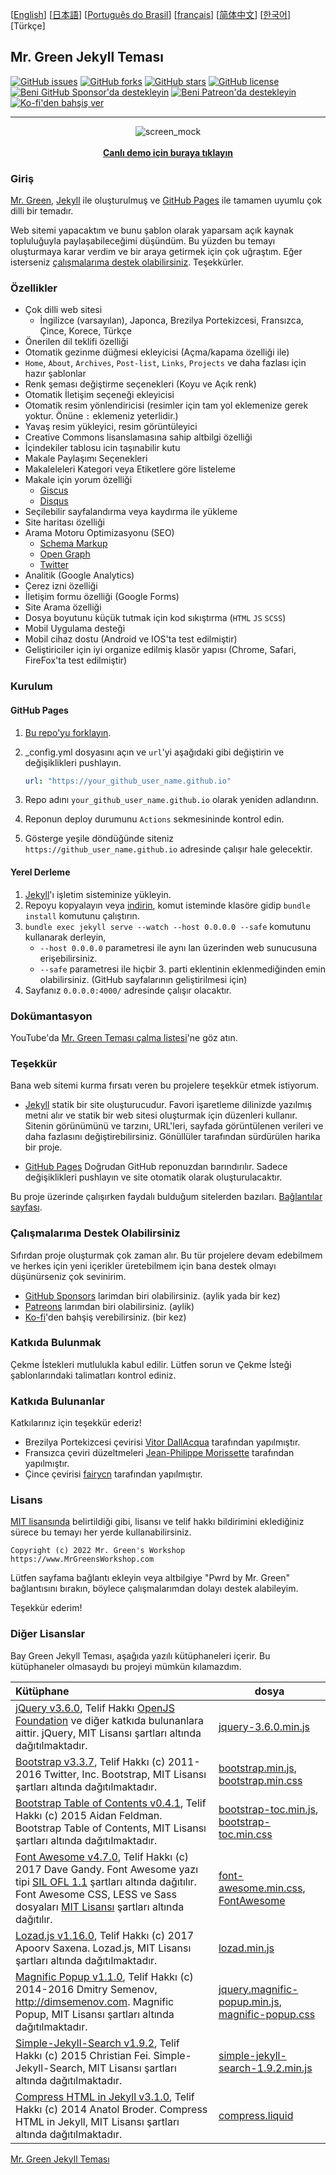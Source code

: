 [[English](https://github.com/MrGreensWorkshop/MrGreen-JekyllTheme/blob/main/README.md#readme)] [[日本語](https://github.com/MrGreensWorkshop/MrGreen-JekyllTheme/blob/main/README-ja.md#readme)] [[Português do Brasil](https://github.com/MrGreensWorkshop/MrGreen-JekyllTheme/blob/main/README-pt.md#readme)] [[français](https://github.com/MrGreensWorkshop/MrGreen-JekyllTheme/blob/main/README-fr.md#readme)] [[简体中文](https://github.com/MrGreensWorkshop/MrGreen-JekyllTheme/blob/main/README-zh.md#readme)] [[한국어](https://github.com/MrGreensWorkshop/MrGreen-JekyllTheme/blob/main/README-ko.md#readme)] [Türkçe]

## Mr. Green Jekyll Teması

<!-- readme -->

[<img src="https://img.shields.io/github/issues/MrGreensWorkshop/MrGreen-JekyllTheme" alt="GitHub issues" data-no-image-viewer>](https://github.com/MrGreensWorkshop/MrGreen-JekyllTheme/issues)
[<img src="https://img.shields.io/github/forks/MrGreensWorkshop/MrGreen-JekyllTheme?style=flat" alt="GitHub forks" data-no-image-viewer>](https://github.com/MrGreensWorkshop/MrGreen-JekyllTheme/blob/main/README.md#readme)
[<img src="https://img.shields.io/github/stars/MrGreensWorkshop/MrGreen-JekyllTheme?style=flat" alt="GitHub stars" data-no-image-viewer>](https://github.com/MrGreensWorkshop/MrGreen-JekyllTheme/blob/main/README.md#readme)
[<img src="https://img.shields.io/github/license/MrGreensWorkshop/MrGreen-JekyllTheme" alt="GitHub license" data-no-image-viewer>](https://github.com/MrGreensWorkshop/MrGreen-JekyllTheme/blob/main/LICENSE.txt)
[<img src="https://shields.io/badge/Github%20Sponsors-Support%20me-blue?logo=GitHub+Sponsors" alt="Beni GitHub Sponsor'da destekleyin" data-no-image-viewer>](https://github.com/sponsors/MrGreensWorkshop "Beni GitHub Sponsor'da destekleyin")
[<img src="https://shields.io/badge/Patreon-Support%20me-blue?logo=Patreon" alt="Beni Patreon'da destekleyin" data-no-image-viewer>](https://patreon.com/MrGreensWorkshop "Beni Patreon'da destekleyin")
[<img src="https://shields.io/badge/Ko--fi-Tip%20me-blue?logo=kofi" alt="Ko-fi'den bahşiş ver" data-no-image-viewer>](https://ko-fi.com/MrGreensWorkshop "Ko-fi'den bahşiş ver")

---

<div align="center">
  <img src="https://jekyll-theme-mrgreen-demo.mrgreensworkshop.com/assets/img/posts/mock1.jpg" max-height="500" alt="screen_mock">
  <br><br>
  <a href="https://jekyll-theme-mrgreen-demo.mrgreensworkshop.com/tr" style="font-weight: bold;" >Canlı demo için buraya tıklayın</a>
</div>


### Giriş

<!-- outline-start -->

[Mr. Green](https://github.com/MrGreensWorkshop/MrGreen-JekyllTheme), [Jekyll](https://jekyllrb.com/) ile oluşturulmuş ve [GitHub Pages](https://pages.github.com/) ile tamamen uyumlu çok dilli bir temadır.

<!-- outline-end -->

Web sitemi yapacaktım ve bunu şablon olarak yaparsam açık kaynak topluluğuyla paylaşabileceğimi düşündüm. Bu yüzden bu temayı oluşturmaya karar verdim ve bir araya getirmek için çok uğraştım. Eğer isterseniz [çalışmalarıma destek olabilirsiniz](#you-can-support-my-work). Teşekkürler.

### Özellikler

- Çok dilli web sitesi
  - İngilizce (varsayılan), Japonca, Brezilya Portekizcesi, Fransızca, Çince, Korece, Türkçe
- Önerilen dil teklifi özelliği
- Otomatik gezinme düğmesi ekleyicisi (Açma/kapama özelliği ile)
- `Home`, `About`, `Archives`, `Post-list`, `Links`, `Projects` ve daha fazlası için hazır şablonlar
- Renk şeması değiştirme seçenekleri (Koyu ve Açık renk)
- Otomatik İletişim seçeneği ekleyicisi
- Otomatik resim yönlendiricisi (resimler için tam yol eklemenize gerek yoktur. Önüne `:` eklemeniz yeterlidir.)
- Yavaş resim yükleyici, resim görüntüleyici
- Creative Commons lisanslamasına sahip altbilgi özelliği
- İçindekiler tablosu icin taşınabilir kutu
- Makale Paylaşımı Seçenekleri
- Makaleleleri Kategori veya Etiketlere göre listeleme
- Makale için yorum özelliği
  - [Giscus](https://giscus.app)
  - [Disqus](https://disqus.com)
- Seçilebilir sayfalandırma veya kaydırma ile yükleme
- Site haritası özelliği
- Arama Motoru Optimizasyonu (SEO)
  - [Schema Markup](https://schema.org)
  - [Open Graph](https://ogp.me/)
  - [Twitter](https://developer.twitter.com/en/docs/twitter-for-websites/cards/overview/summary)
- Analitik (Google Analytics)
- Çerez izni özelliği
- İletişim formu özelliği (Google Forms)
- Site Arama özelliği
- Dosya boyutunu küçük tutmak için kod sıkıştırma (`HTML` `JS` `SCSS`)
- Mobil Uygulama desteği
- Mobil cihaz dostu (Android ve IOS'ta test edilmiştir)
- Geliştiriciler için iyi organize edilmiş klasör yapısı (Chrome, Safari, FireFox'ta test edilmiştir)

### Kurulum

#### GitHub Pages

1. [Bu repo'yu forklayın](https://github.com/MrGreensWorkshop/MrGreen-JekyllTheme/fork).
1. \_config.yml dosyasını açın ve `url`'yi aşağıdaki gibi değiştirin ve değişiklikleri pushlayın.

   ```yaml
   url: "https://your_github_user_name.github.io"
   ```

1. Repo adını `your_github_user_name.github.io` olarak yeniden adlandırın.
1. Reponun deploy durumunu `Actions` sekmesininde kontrol edin.
1. Gösterge yeşile döndüğünde siteniz `https://github_user_name.github.io` adresinde çalışır hale gelecektir.

#### Yerel Derleme

1. [Jekyll]((https://jekyllrb.com/docs/installation/))'ı işletim sisteminize yükleyin.
1. Repoyu kopyalayın veya [indirin](https://github.com/MrGreensWorkshop/MrGreen-JekyllTheme/releases/latest), komut isteminde klasöre gidip `bundle install` komutunu çalıştırın.
1. `bundle exec jekyll serve --watch --host 0.0.0.0 --safe` komutunu kullanarak derleyin,
    - `--host 0.0.0.0` parametresi ile aynı lan üzerinden web sunucusuna erişebilirsiniz.
    - `--safe` parametresi ile hiçbir 3. parti eklentinin eklenmediğinden emin olabilirsiniz. (GitHub sayfalarının geliştirilmesi için)
1. Sayfanız `0.0.0.0:4000/` adresinde çalışır olacaktır.

### Dokümantasyon

YouTube'da [Mr. Green Teması çalma listesi](https://www.youtube.com/playlist?list=PLAymxPbYHgl-fFy5can7uZBMJtFWVcphD)'ne göz atın.

### Teşekkür

Bana web sitemi kurma fırsatı veren bu projelere teşekkür etmek istiyorum.

- [Jekyll](https://jekyllrb.com/) statik bir site oluşturucudur. Favori işaretleme dilinizde yazılmış metni alır ve statik bir web sitesi oluşturmak için düzenleri kullanır. Sitenin görünümünü ve tarzını, URL'leri, sayfada görüntülenen verileri ve daha fazlasını değiştirebilirsiniz. Gönüllüler tarafından sürdürülen harika bir proje.

- [GitHub Pages](https://pages.github.com/) Doğrudan GitHub reponuzdan barındırılır. Sadece değişiklikleri pushlayın ve site otomatik olarak oluşturulacaktır.

Bu proje üzerinde çalışırken faydalı bulduğum sitelerden bazıları. [Bağlantılar sayfası](https://jekyll-theme-mrgreen-demo.mrgreensworkshop.com/tabs/links.html).

### Çalışmalarıma Destek Olabilirsiniz

Sıfırdan proje oluşturmak çok zaman alır. Bu tür projelere devam edebilmem ve herkes için yeni içerikler üretebilmem için bana destek olmayı düşünürseniz çok sevinirim.

- [GitHub Sponsors](https://github.com/sponsors/MrGreensWorkshop "Beni GitHub Sponsor'da destekleyin") larimdan biri olabilirsiniz. (aylik yada bir kez)
- [Patreons](https://patreon.com/MrGreensWorkshop "Be my Patron") larımdan biri olabilirsiniz. (aylik)
- [Ko-fi](https://ko-fi.com/MrGreensWorkshop "Ko-fi'den bahşiş ver")'den bahşiş verebilirsiniz. (bir kez)

### Katkıda Bulunmak

Çekme İstekleri mutlulukla kabul edilir. Lütfen sorun ve Çekme İsteği şablonlarındaki talimatları kontrol ediniz.

### Katkıda Bulunanlar

Katkılarınız için teşekkür ederiz!

- Brezilya Portekizcesi çevirisi [Vitor DallAcqua](https://github.com/fandangos) tarafından yapılmıştır.
- Fransızca çeviri düzeltmeleri [Jean-Philippe Morissette](https://github.com/JPMorissette) tarafından yapılmıştır.
- Çince çevirisi [fairycn](https://github.com/fairycn) tarafından yapılmıştır.

### Lisans

[MIT lisansında](https://github.com/MrGreensWorkshop/MrGreen-JekyllTheme/blob/main/LICENSE.txt) belirtildiği gibi, lisansı ve telif hakkı bildirimini eklediğiniz sürece bu temayı her yerde kullanabilirsiniz.

`Copyright (c) 2022 Mr. Green's Workshop https://www.MrGreensWorkshop.com`

Lütfen sayfama bağlantı ekleyin veya altbilgiye "Pwrd by Mr. Green" bağlantısını bırakın, böylece çalışmalarımdan dolayı destek alabileyim.

Teşekkür ederim!

### Diğer Lisanslar

Bay Green Jekyll Teması, aşağıda yazılı kütüphaneleri içerir. Bu kütüphaneler olmasaydı bu projeyi mümkün kılamazdım.

| Kütüphane                             | dosya |
| :----------------------------------- | ---- |
| [jQuery v3.6.0](https://github.com/jquery/jquery/tree/3.6.0), Telif Hakkı [OpenJS Foundation](https://openjsf.org) ve diğer katkıda bulunanlara aittir. jQuery, MIT Lisansı şartları altında dağıtılmaktadır. | [jquery-3.6.0.min.js](https://github.com/MrGreensWorkshop/MrGreen-JekyllTheme/blob/main/assets/js/jquery-3.6.0.min.js) |
| [Bootstrap v3.3.7](https://github.com/twbs/bootstrap/tree/v3.3.7), Telif Hakkı (c) 2011-2016 Twitter, Inc. Bootstrap, MIT Lisansı şartları altında dağıtılmaktadır. | [bootstrap.min.js](https://github.com/MrGreensWorkshop/MrGreen-JekyllTheme/blob/main/assets/js/bootstrap.min.js), [bootstrap.min.css](assets/css/bootstrap.min.css) |
| [Bootstrap Table of Contents v0.4.1](https://github.com/afeld/bootstrap-toc/tree/v0.4.1), Telif Hakkı (c) 2015 Aidan Feldman. Bootstrap Table of Contents, MIT Lisansı şartları altında dağıtılmaktadır. | [bootstrap-toc.min.js](https://github.com/MrGreensWorkshop/MrGreen-JekyllTheme/blob/main/assets/js/bootstrap-toc.min.js), [bootstrap-toc.min.css](assets/css/bootstrap-toc.min.css) |
| [Font Awesome v4.7.0](https://github.com/FortAwesome/Font-Awesome/tree/v4.7.0), Telif Hakkı (c) 2017 Dave Gandy. Font Awesome yazı tipi [SIL OFL 1.1](http://scripts.sil.org/OFL) şartları altında dağıtılır. Font Awesome CSS, LESS ve Sass dosyaları [MIT Lisansı](https://opensource.org/licenses/mit-license.html) şartları altında dağıtılır. | [font-awesome.min.css](https://github.com/MrGreensWorkshop/MrGreen-JekyllTheme/blob/main/assets/css/font-awesome.min.css), [FontAwesome](https://github.com/MrGreensWorkshop/MrGreen-JekyllTheme/blob/main/assets/fonts/) |
| [Lozad.js v1.16.0](https://github.com/ApoorvSaxena/lozad.js/tree/v1.16.0), Telif Hakkı (c) 2017 Apoorv Saxena. Lozad.js, MIT Lisansı şartları altında dağıtılmaktadır. | [lozad.min.js](https://github.com/MrGreensWorkshop/MrGreen-JekyllTheme/blob/main/assets/js/lozad.min.js) |
| [Magnific Popup v1.1.0](https://github.com/dimsemenov/Magnific-Popup/tree/1.1.0), Telif Hakkı (c) 2014-2016 Dmitry Semenov, http://dimsemenov.com. Magnific Popup, MIT Lisansı şartları altında dağıtılmaktadır. | [jquery.magnific-popup.min.js](https://github.com/MrGreensWorkshop/MrGreen-JekyllTheme/blob/main/assets/js/jquery.magnific-popup.min.js), [magnific-popup.css](assets/css/magnific-popup.css) |
| [Simple-Jekyll-Search v1.9.2](https://github.com/christian-fei/Simple-Jekyll-Search/tree/v1.9.2), Telif Hakkı (c) 2015 Christian Fei. Simple-Jekyll-Search, MIT Lisansı şartları altında dağıtılmaktadır. | [simple-jekyll-search-1.9.2.min.js](https://github.com/MrGreensWorkshop/MrGreen-JekyllTheme/blob/main/assets/js/simple-jekyll-search-1.9.2.min.js) |
| [Compress HTML in Jekyll v3.1.0](https://github.com/penibelst/jekyll-compress-html/tree/v3.1.0), Telif Hakkı (c) 2014 Anatol Broder. Compress HTML in Jekyll, MIT Lisansı şartları altında dağıtılmaktadır. | [compress.liquid](https://github.com/MrGreensWorkshop/MrGreen-JekyllTheme/blob/main/_layouts/util/compress.liquid) |

[Mr. Green Jekyll Teması](https://github.com/MrGreensWorkshop/MrGreen-JekyllTheme)
